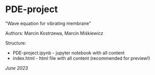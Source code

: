 # PDE-project


"Wave equation for vibrating membrane"

Authors: Marcin Kostrzewa, Marcin Miśkiewicz

Structure:
* PDE-project.ipynb - jupyter notebook with all content
* index.html - html file with all content (recommended for preview!)



*June 2023*